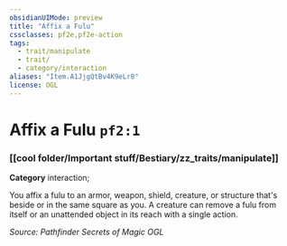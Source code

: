 ```yaml
---
obsidianUIMode: preview
title: "Affix a Fulu"
cssclasses: pf2e,pf2e-action
tags:
  - trait/manipulate
  - trait/
  - category/interaction
aliases: "Item.A1JjgQtBv4K9eLr8"
license: OGL
---
```

# Affix a Fulu `pf2:1`

### [[cool folder/Important stuff/Bestiary/zz_traits/manipulate]]

**Category** interaction; 




You affix a fulu to an armor, weapon, shield, creature, or structure that's beside or in the same square as you. A creature can remove a fulu from itself or an unattended object in its reach with a single action.

*Source: Pathfinder Secrets of Magic*
*OGL*